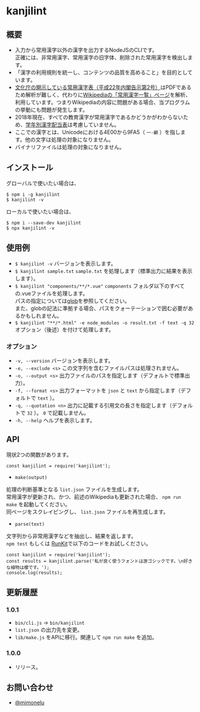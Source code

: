 # kanjilint

## 概要

* 入力から常用漢字以外の漢字を出力するNodeJSのCLIです。  
正確には、非常用漢字、常用漢字の旧字体、削除された常用漢字を検出します。  
* 「漢字の利用規則を統一し、コンテンツの品質を高めること」を目的としています。
* [文化庁の開示している常用漢字表（平成22年内閣告示第2号）](http://www.bunka.go.jp/kokugo_nihongo/sisaku/joho/joho/kijun/naikaku/kanji/index.html)はPDFであるため解析が難しく、代わりに[Wikipediaの「常用漢字一覧」ページ](https://ja.wikipedia.org/wiki/%E5%B8%B8%E7%94%A8%E6%BC%A2%E5%AD%97%E4%B8%80%E8%A6%A7)を解析、利用しています。つまりWikipediaの内容に問題がある場合、当プログラムの挙動にも問題が発生します。
* 2018年現在、すべての教育漢字が常用漢字であるかどうかがわからないため、[学年別漢字配当表](https://ja.wikipedia.org/wiki/%E5%AD%A6%E5%B9%B4%E5%88%A5%E6%BC%A2%E5%AD%97%E9%85%8D%E5%BD%93%E8%A1%A8)は考慮していません。
* ここでの漢字とは、Unicodeにおける4E00から9FA5（ `一-龥` ）を指します。他の文字は処理の対象になりません。
* バイナリファイルは処理の対象になりません。

## インストール

グローバルで使いたい場合は、

```
$ npm i -g kanjilint
$ kanjilint -v
```

ローカルで使いたい場合は、

```
$ npm i --save-dev kanjilint
$ npx kanjilint -v
```

## 使用例

* `$ kanjilint -v` バージョンを表示します。
* `$ kanjilint sample.txt` `sample.txt` を処理します（標準出力に結果を表示します）。
* `$ kanjilint "components/**/*.vue"` `components` フォルダ以下のすべての.vueファイルを処理します。  
パスの指定については[glob](https://www.npmjs.com/package/glob)を参照してください。  
また、globの記法に準拠する場合、パスをクォーテーションで囲む必要があるかもしれません。
* `$ kanjilint "**/*.html" -e node_modules -o result.txt -f text -q 32` オプション（後述）を付けて処理します。

### オプション

* `-v, --version` バージョンを表示します。
* `-e, --exclude <s>` この文字列を含むファイルパスは処理されません。
* `-o, --output <s>` 出力ファイルのパスを指定します（デフォルトで標準出力）。
* `-f, --format <s>` 出力フォーマットを `json` と `text` から指定します（デフォルトで `text` ）。
* `-q, --quotation <n>` 出力に記載する引用文の長さを指定します（デフォルトで `32` ）。 `0` で記載しません。
* `-h, --help` ヘルプを表示します。

## API

現状2つの関数があります。

```
const kanjilint = require('kanjilint');
```

* `make(output)`

処理の判断基準となる `list.json` ファイルを生成します。  
常用漢字が更新され、かつ、前述のWikipediaも更新された場合、 `npm run make` を起動してください。  
同ページをスクレイピングし、 `list.json` ファイルを再生成します。

* `parse(text)`

文字列から非常用漢字などを抽出し、結果を返します。  
`npm test` もしくは [RunKit](https://npm.runkit.com/kanjilint)で以下のコードをお試しください。

```
const kanjilint = require('kanjilint');
const results = kanjilint.parse('私が良く使うフォントは游ゴシックです。\n好きな植物は櫻です。');
console.log(results);
```

## 更新履歴

### 1.0.1

* `bin/cli.js` → `bin/kanjilint`
* `list.json` の出力先を変更。
* `lib/make.js` をAPIに移行。関連して `npm run make` を追加。

### 1.0.0

* リリース。

## お問い合わせ

* [@mimonelu](https://twitter.com/mimonelu)
